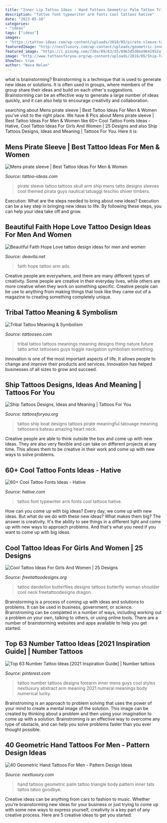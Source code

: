 ```yaml
---
title: "Inner Lip Tattoo Ideas : Hand Tattoos Geometric Palm Tattoo Triangle Body Pattern Inner Tats Tattos Tatoo Goodbye"
description: "Tattoo font typewriter arm fonts cool tattoos hative"
date: "2023-05-10"
categories:
- "ideas"
tags: ["ideas"]
images:
- "https://tattoo-ideas.com/wp-content/uploads/2018/05/pirate-sleeve-tattoo-768x960.jpg"
featuredImage: "http://nextluxury.com/wp-content/uploads/geometric-inner-hand-palm-3d-triangle-tattoo-designs-for-guys.jpg"
featured_image: "https://i.pinimg.com/736x/89/63/d5/8963d5d0ee9642952a78b779304d914b.jpg"
image: "http://www.tattoosforyou.org/wp-content/uploads/2016/05/Ship-Tattoo-Designs.jpg"
ShowToc: true
author: "Wava Nolan"
---
```



what is brainstorming?
Brainstorming is a technique that is used to generate new ideas or solutions. It is often used in groups, where members of the group share their ideas and build on each other's suggestions. Brainstorming can be an effective way to generate a large number of ideas quickly, and it can also help to encourage creativity and collaboration.

	

		
searching about Mens pirate sleeve | Best Tattoo Ideas For Men &amp; Women you've visit to the right place. We have 8 Pics about Mens pirate sleeve | Best Tattoo Ideas For Men &amp; Women like 60+ Cool Tattoo Fonts Ideas - Hative, Cool Tattoo Ideas For Girls And Women | 25 Designs and also Ship Tattoos Designs, Ideas and Meaning | Tattoos For You. Here it is:
		
    
## Mens Pirate Sleeve | Best Tattoo Ideas For Men &amp; Women

<img loading=lazy src="https://tattoo-ideas.com/wp-content/uploads/2018/05/pirate-sleeve-tattoo-768x960.jpg" onerror="this.onerror=null;this.src='https://tse3.mm.bing.net/th?id=OIP.DY2Ib2FcaxYVcX5M9NLqJQHaJQ&amp;pid=15.1';" alt="Mens pirate sleeve | Best Tattoo Ideas For Men &amp; Women">

_Source: tattoo-ideas.com_

>pirate sleeve tattoo tattoos skull arm ship mens tatto designs sleeves cool themed pirata guys nautical tatuaggi teschio shiver timbers. 

	

Execution: What are the steps needed to bring about new ideas?
Execution can be a key step in bringing new ideas to life. By following these steps, you can help your idea take off and grow.

    
## Beautiful Faith Hope Love Tattoo Design Ideas For Men And Women

<img loading=lazy src="https://deavita.net/wp-content/uploads/2018/10/arm-inscription-tattoo-for-women-faith-hope-love.jpg" onerror="this.onerror=null;this.src='https://tse3.mm.bing.net/th?id=OIP.SD_ep6TAHpEu4zG5W9gjTAHaJ0&amp;pid=15.1';" alt="Beautiful Faith Hope Love tattoo design ideas for men and women">

_Source: deavita.net_

>faith hope tattoo arm ads. 

	

Creative people are everywhere, and there are many different types of creativity. Some people are creative in their everyday lives, while others are more creative when they work on something specific. Creative people can be use to anything from making things that look like they came out of a magazine to creating something completely unique.

    
## Tribal Tattoo Meaning &amp; Symbolism

<img loading=lazy src="http://www.tattooseo.com/wp-content/uploads/2013/11/Tribal-Tattoo-Meanings-11.jpg" onerror="this.onerror=null;this.src='https://tse4.mm.bing.net/th?id=OIP.uUv5oJRobBqXIxL4e_zLfgAAAA&amp;pid=15.1';" alt="Tribal Tattoo Meaning &amp; Symbolism">

_Source: tattooseo.com_

>tribal tattoo tattoos meanings meaning designs thing nature future tatto artist tattooseo guys toggle navigation symbolism something. 

	

Innovation is one of the most important aspects of life. It allows people to change and improve their products and services. Innovation has helped businesses of all sizes to grow and succeed.

    
## Ship Tattoos Designs, Ideas And Meaning | Tattoos For You

<img loading=lazy src="http://www.tattoosforyou.org/wp-content/uploads/2016/05/Ship-Tattoo-Designs.jpg" onerror="this.onerror=null;this.src='https://tse4.mm.bing.net/th?id=OIP.ioinZHguQtSAc6eApvU46QHaJ4&amp;pid=15.1';" alt="Ship Tattoos Designs, Ideas and Meaning | Tattoos For You">

_Source: tattoosforyou.org_

>tattoo ship boat designs tattoos pirate meaningful tatouage meaning tattoosera bateau amazing heart neck. 

	

Creative people are able to think outside the box and come up with new ideas. They are also very flexible and can take on different projects at any time. This allows them to be creative in their work and come up with new ways to solve problems.

    
## 60+ Cool Tattoo Fonts Ideas - Hative

<img loading=lazy src="https://hative.com/wp-content/uploads/2014/02/font-tattoos/typewriter-font-arm-tattoo-design-10.jpg" onerror="this.onerror=null;this.src='https://tse1.mm.bing.net/th?id=OIP.2Z5jrkUshNILtMiTH2BFHgHaJ4&amp;pid=15.1';" alt="60+ Cool Tattoo Fonts Ideas - Hative">

_Source: hative.com_

>tattoo font typewriter arm fonts cool tattoos hative. 

	

How can you come up with big ideas?
Every day, we come up with new ideas. But what do we do with these new ideas? What makes them big? The answer is creativity. It's the ability to see things in a different light and come up with new ways to approach problems. And that's what you need if you want to come up with big ideas.

    
## Cool Tattoo Ideas For Girls And Women | 25 Designs

<img loading=lazy src="http://www.freetattoodesigns.org/images/dandelion-butterflies.jpg" onerror="this.onerror=null;this.src='https://tse1.mm.bing.net/th?id=OIP.Mnu43Ib_6lhG_42xlN-BJQHaLO&amp;pid=15.1';" alt="Cool Tattoo Ideas For Girls And Women | 25 Designs">

_Source: freetattoodesigns.org_

>tattoo dandelion butterflies designs tattoos butterfly woman shoulder cool neck freetattoodesigns dragon. 

	

Brainstorming is a process of coming up with ideas and solutions to problems. It can be used in business, government, or science. Brainstroming can be completed in a number of ways, including working out a problem on your own, talking to others, or using online tools. There are a number of brainstorming websites and apps available to help you get started.

    
## Top 63 Number Tattoo Ideas [2021 Inspiration Guide] | Number Tattoos

<img loading=lazy src="https://i.pinimg.com/736x/89/63/d5/8963d5d0ee9642952a78b779304d914b.jpg" onerror="this.onerror=null;this.src='https://tse4.mm.bing.net/th?id=OIP.YtdoLVVIUWcj2bi4Bl6iCQHaHa&amp;pid=15.1';" alt="Top 63 Number Tattoo Ideas [2021 Inspiration Guide] | Number tattoos">

_Source: pinterest.com_

>tattoo number tattoos designs forearm inner mens guys cool styles nextluxury abstract arm meaning 2021 numeral meanings body numerical lucky. 

	

Brainstroming is an approach to problem solving that uses the power of your mind to create a mental image of the solution. This image can be created by thinking about a problem and then using your imagination to come up with a solution. Brainstroming is an effective way to overcome any type of obstacle, and can help you solve problems faster than you ever thought possible.

    
## 40 Geometric Hand Tattoos For Men - Pattern Design Ideas

<img loading=lazy src="http://nextluxury.com/wp-content/uploads/geometric-inner-hand-palm-3d-triangle-tattoo-designs-for-guys.jpg" onerror="this.onerror=null;this.src='https://tse1.mm.bing.net/th?id=OIP.bCdnmXz9GHjG4xvbjsNlpAAAAA&amp;pid=15.1';" alt="40 Geometric Hand Tattoos For Men - Pattern Design Ideas">

_Source: nextluxury.com_

>hand tattoos geometric palm tattoo triangle body pattern inner tats tattos tatoo goodbye. 

	

Creative ideas can be anything from cars to fashion to music. Whether you're brainstorming new ideas for your business or just trying to come up with some new ways to express yourself, creativity is a key part of any creative process. Here are 5 creative ideas to get you started:

